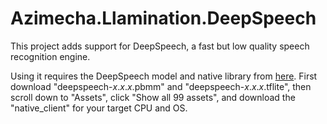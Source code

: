 # Azimecha.Llamination.DeepSpeech

This project adds support for DeepSpeech, a fast but low quality speech recognition engine.

Using it requires the DeepSpeech model and native library from [here](https://github.com/mozilla/DeepSpeech/releases). First download "deepspeech-*x*.*x*.*x*.pbmm" and "deepspeech-*x*.*x*.*x*.tflite", then scroll down to "Assets", click "Show all 99 assets", and download the "native_client" for your target CPU and OS.
